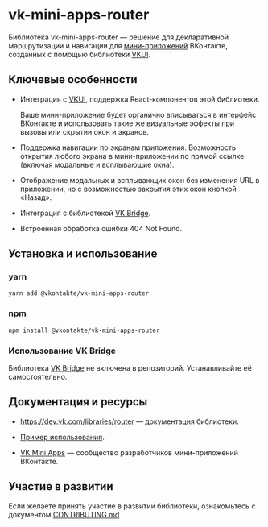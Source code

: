 
# vk-mini-apps-router

Библиотека vk-mini-apps-router — решение для декларативной маршрутизации и навигации для [мини-приложений](https://dev.vk.com/mini-apps/overview) ВКонтакте, созданных с помощью библиотеки [VKUI](https://github.com/VKCOM/VKUI).

## Ключевые особенности

* Интеграция с [VKUI](https://github.com/VKCOM/VKUI), поддержка React-компонентов этой библиотеки.

  Ваше мини-приложение будет органично вписываться в интерфейс ВКонтакте и использовать такие же визуальные эффекты при вызовы или скрытии окон и экранов.

* Поддержка навигации по экранам приложения.  Возможность открытия любого экрана в мини-приложении по прямой ссылке (включая модальные и всплывающие окна).

* Отображение модальных и всплывающих окон без изменения URL в приложении, но с возможностью закрытия этих окон кнопкой «Назад».

* Интеграция с библиотекой [VK Bridge](https://github.com/VKCOM/vk-bridge).

* Встроенная обработка ошибки 404 Not Found.

## Установка и использование

### yarn

`yarn add @vkontakte/vk-mini-apps-router`

### npm

`npm install @vkontakte/vk-mini-apps-router`

### Использование VK Bridge

Библиотека [VK Bridge](https://github.com/VKCOM/vk-bridge) не включена в репозиторий. Устанавливайте её самостоятельно.

## Документация и ресурсы

* https://dev.vk.com/libraries/router — документация библиотеки.

* [Пример использования](https://github.com/VKCOM/vk-mini-apps-router/tree/master/examples/vk-mini-apps-router-example).

* [VK Mini Apps](https://vk.com/vkappsdev) — сообщество разработчиков мини-приложений ВКонтакте.

## Участие в развитии

Если желаете принять участие в развитии библиотеки,
ознакомьтесь с документом [CONTRIBUTING.md](https://github.com/VKCOM/vk-mini-apps-router/blob/master/CONTRIBUTING.md)
